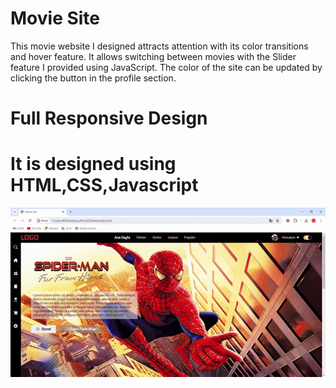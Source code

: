 # Movie Site

This movie website I designed attracts attention with its color transitions and hover feature. 
It allows switching between movies with the Slider feature I provided using JavaScript.
The color of the site can be updated by clicking the button in the profile section.

# Full Responsive Design
# It is designed using HTML,CSS,Javascript

![](Movie.gif)


